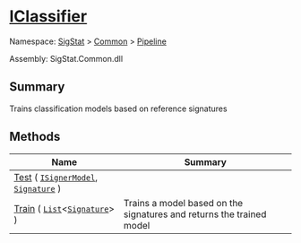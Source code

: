 # [IClassifier](./IClassifier.md)

Namespace: [SigStat](./) > [Common](./../README.md) > [Pipeline](./README.md)

Assembly: SigStat.Common.dll

## Summary
Trains classification models based on reference signatures

## Methods

| Name<div><a href="#"><img width=225></a></div> | Summary<div><a href="#"><img width=525></a></div> | 
| --- | --- | 
| [Test](./Methods/IClassifier--Test.md) ( [`ISignerModel`](./ISignerModel.md), [`Signature`](./../Signature.md) ) |  | 
| [Train](./Methods/IClassifier--Train.md) ( [`List`](https://docs.microsoft.com/en-us/dotnet/api/System.Collections.Generic.List-1)\<[`Signature`](./../Signature.md)> ) | Trains a model based on the signatures and returns the trained model | 


